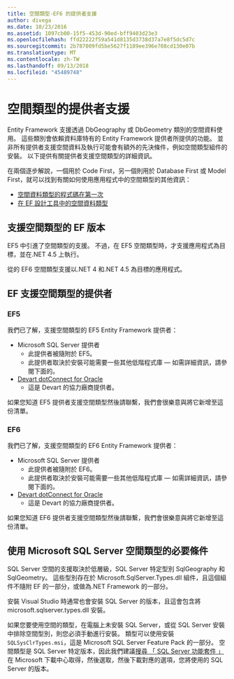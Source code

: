 ```yaml
---
title: 空間類型-EF6 的提供者支援
author: divega
ms.date: 10/23/2016
ms.assetid: 1097cb00-15f5-453d-90ed-bff9403d23e3
ms.openlocfilehash: ffd22222f59a541d8135d3738d37a7e8f5dc5d7c
ms.sourcegitcommit: 2b787009fd5be5627f1189ee396e708cd130e07b
ms.translationtype: MT
ms.contentlocale: zh-TW
ms.lasthandoff: 09/13/2018
ms.locfileid: "45489748"
---
```

# <a name="provider-support-for-spatial-types"></a>空間類型的提供者支援
Entity Framework 支援透過 DbGeography 或 DbGeometry 類別的空間資料使用。 這些類別會依賴資料庫特有的 Entity Framework 提供者所提供的功能。 並非所有提供者支援空間資料及執行可能會有額外的先決條件，例如空間類型組件的安裝。 以下提供有關提供者支援空間類型的詳細資訊。  

在兩個逐步解說，一個用於 Code First，另一個則用於 Database First 或 Model First，就可以找到有關如何使用應用程式中的空間類型的其他資訊：  

- [空間資料類型的程式碼在第一次](~/ef6/modeling/code-first/data-types/spatial.md)  
- [在 EF 設計工具中的空間資料類型](~/ef6/modeling/designer/data-types/spatial.md)  

## <a name="ef-releases-that-support-spatial-types"></a>支援空間類型的 EF 版本  

EF5 中引進了空間類型的支援。 不過，在 EF5 空間類型時，才支援應用程式為目標，並在.NET 4.5 上執行。  

從的 EF6 空間類型支援以.NET 4 和.NET 4.5 為目標的應用程式。  

## <a name="ef-providers-that-support-spatial-types"></a>EF 支援空間類型的提供者  

### <a name="ef5"></a>EF5  

我們已了解，支援空間類型的 EF5 Entity Framework 提供者：  

- Microsoft SQL Server 提供者  
    - 此提供者被隨附於 EF5。  
    - 此提供者取決於安裝可能需要一些其他低階程式庫 — 如需詳細資訊，請參閱下面的。  
- [Devart dotConnect for Oracle](http://www.devart.com/dotconnect/oracle/)  
    - 這是 Devart 的協力廠商提供者。  

如果您知道 EF5 提供者支援空間類型然後請聯繫，我們會很樂意與將它新增至這份清單。  

### <a name="ef6"></a>EF6  

我們已了解，支援空間類型的 EF6 Entity Framework 提供者：  

- Microsoft SQL Server 提供者  
    - 此提供者被隨附於 EF6。  
    - 此提供者取決於安裝可能需要一些其他低階程式庫 — 如需詳細資訊，請參閱下面的。  
- [Devart dotConnect for Oracle](http://www.devart.com/dotconnect/oracle/)  
    - 這是 Devart 的協力廠商提供者。  

如果您知道 EF6 提供者支援空間類型然後請聯繫，我們會很樂意與將它新增至這份清單。  

## <a name="prerequisites-for-spatial-types-with-microsoft-sql-server"></a>使用 Microsoft SQL Server 空間類型的必要條件  

SQL Server 空間的支援取決於低層級，SQL Server 特定型別 SqlGeography 和 SqlGeometry。 這些型別存在於 Microsoft.SqlServer.Types.dll 組件，且這個組件不隨附 EF 的一部分，或做為.NET Framework 的一部分。  

安裝 Visual Studio 時通常也會安裝 SQL Server 的版本，且這會包含將 microsoft.sqlserver.types.dll 安裝。  

如果您要使用空間的類型，在電腦上未安裝 SQL Server，或從 SQL Server 安裝中排除空間型別，則您必須手動進行安裝。 類型可以使用安裝`SQLSysClrTypes.msi`，這是 Microsoft SQL Server Feature Pack 的一部分。 空間類型是 SQL Server 特定版本，因此我們建議[搜尋 「 SQL Server 功能套件 」](https://www.microsoft.com/en-us/search/result.aspx?q=sql+server+feature+pack)在 Microsoft 下載中心取得，然後選取，然後下載對應的選項，您將使用的 SQL Server 的版本。
